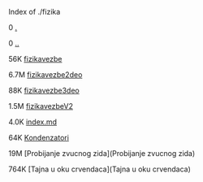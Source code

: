 Index of ./fizika

0 [.](.)

0 [..](..)

56K [fizikavezbe](fizikavezbe)

6.7M [fizikavezbe2deo](fizikavezbe2deo)

88K [fizikavezbe3deo](fizikavezbe3deo)

1.5M [fizikavezbeV2](fizikavezbeV2)

4.0K [index.md](index.md)

64K [Kondenzatori](Kondenzatori)

19M [Probijanje zvucnog zida](Probijanje zvucnog zida)

764K [Tajna u oku crvendaca](Tajna u oku crvendaca)

